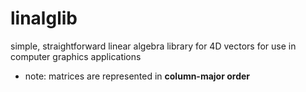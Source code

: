 # linalglib
simple, straightforward linear algebra library for 4D vectors for use in computer graphics applications

 - note: matrices are represented in **column-major order**
